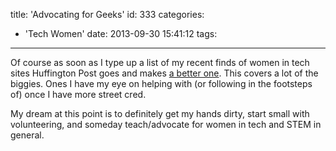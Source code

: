 title: 'Advocating for Geeks'
id: 333
categories:
  - 'Tech Women'
date: 2013-09-30 15:41:12
tags:
---

Of course as soon as I type up a list of my recent finds of women in tech sites Huffington Post goes and makes [a better one](http://m.huffpost.com/us/entry/4005325?show_comment_id=288464721&amp;utm_content=buffer97cbf&amp;utm_source=buffer&amp;utm_medium=twitter&amp;utm_campaign=Buffer). This covers a lot of the biggies. Ones I have my eye on helping with (or following in the footsteps of) once I have more street cred.

My dream at this point is to definitely get my hands dirty, start small with volunteering, and someday teach/advocate for women in tech and STEM in general.